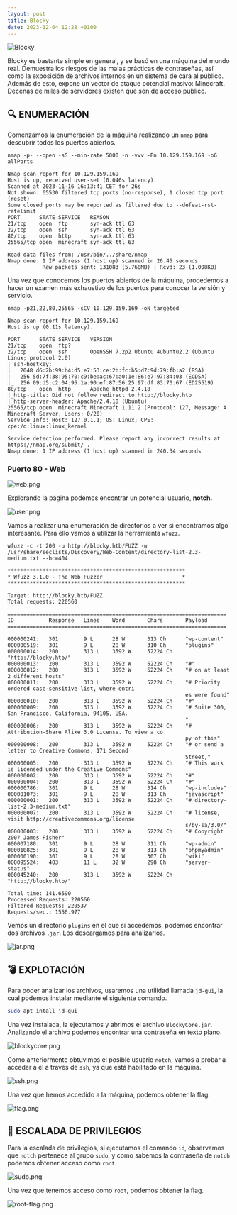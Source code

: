 ```yaml
---
layout: post
title: Blocky
date: 2023-12-04 12:28 +0100
---
```


![Blocky](/assets/img/Blocky%2056519217846e4dcbad3b967fbdac1e45/Blocky.png)

Blocky es bastante simple en general, y se basó en una máquina del mundo real. Demuestra los riesgos de las malas prácticas de contraseñas, así como la exposición de archivos internos en un sistema de cara al público. Además de esto, expone un vector de ataque potencial masivo: Minecraft. Decenas de miles de servidores existen que son de acceso público.

## 🔍 **ENUMERACIÓN**

Comenzamos la enumeración de la máquina realizando un `nmap` para descubrir todos los puertos abiertos.

```
nmap -p- --open -sS --min-rate 5000 -n -vvv -Pn 10.129.159.169 -oG allPorts 
```

```
Nmap scan report for 10.129.159.169
Host is up, received user-set (0.046s latency).
Scanned at 2023-11-16 16:13:41 CET for 26s
Not shown: 65530 filtered tcp ports (no-response), 1 closed tcp port (reset)
Some closed ports may be reported as filtered due to --defeat-rst-ratelimit
PORT      STATE SERVICE   REASON
21/tcp    open  ftp       syn-ack ttl 63
22/tcp    open  ssh       syn-ack ttl 63
80/tcp    open  http      syn-ack ttl 63
25565/tcp open  minecraft syn-ack ttl 63

Read data files from: /usr/bin/../share/nmap
Nmap done: 1 IP address (1 host up) scanned in 26.45 seconds
           Raw packets sent: 131083 (5.768MB) | Rcvd: 23 (1.008KB)
```

Una vez que conocemos los puertos abiertos de la máquina, procedemos a hacer un examen más exhaustivo de los puertos para conocer la versión y servicio.

```
nmap -p21,22,80,25565 -sCV 10.129.159.169 -oN targeted
```

```
Nmap scan report for 10.129.159.169
Host is up (0.11s latency).

PORT      STATE SERVICE   VERSION
21/tcp    open  ftp?
22/tcp    open  ssh       OpenSSH 7.2p2 Ubuntu 4ubuntu2.2 (Ubuntu Linux; protocol 2.0)
| ssh-hostkey: 
|   2048 d6:2b:99:b4:d5:e7:53:ce:2b:fc:b5:d7:9d:79:fb:a2 (RSA)
|   256 5d:7f:38:95:70:c9:be:ac:67:a0:1e:86:e7:97:84:03 (ECDSA)
|_  256 09:d5:c2:04:95:1a:90:ef:87:56:25:97:df:83:70:67 (ED25519)
80/tcp    open  http      Apache httpd 2.4.18
|_http-title: Did not follow redirect to http://blocky.htb
|_http-server-header: Apache/2.4.18 (Ubuntu)
25565/tcp open  minecraft Minecraft 1.11.2 (Protocol: 127, Message: A Minecraft Server, Users: 0/20)
Service Info: Host: 127.0.1.1; OS: Linux; CPE: cpe:/o:linux:linux_kernel

Service detection performed. Please report any incorrect results at https://nmap.org/submit/ .
Nmap done: 1 IP address (1 host up) scanned in 240.34 seconds
```

### **Puerto 80 - Web**

![web.png](/assets/img/Blocky%2056519217846e4dcbad3b967fbdac1e45/web.png)

Explorando la página podemos encontrar un potencial usuario, **notch.**

![user.png](/assets/img/Blocky%2056519217846e4dcbad3b967fbdac1e45/user.png)

Vamos a realizar una enumeración de directorios a ver si encontramos algo interesante. Para ello vamos a utilizar la herramienta `wfuzz`.

```
wfuzz -c -t 200 -u http://blocky.htb/FUZZ -w /usr/share/seclists/Discovery/Web-Content/directory-list-2.3-medium.txt --hc=404
```

```
********************************************************
* Wfuzz 3.1.0 - The Web Fuzzer                         *
********************************************************

Target: http://blocky.htb/FUZZ
Total requests: 220560

=====================================================================
ID           Response   Lines    Word       Chars       Payload                                             
=====================================================================

000000241:   301        9 L      28 W       313 Ch      "wp-content"                                        
000000519:   301        9 L      28 W       310 Ch      "plugins"                                           
000000014:   200        313 L    3592 W     52224 Ch    "http://blocky.htb/"                                
000000013:   200        313 L    3592 W     52224 Ch    "#"                                                 
000000012:   200        313 L    3592 W     52224 Ch    "# on at least 2 different hosts"                   
000000011:   200        313 L    3592 W     52224 Ch    "# Priority ordered case-sensitive list, where entri
                                                        es were found"                                      
000000010:   200        313 L    3592 W     52224 Ch    "#"                                                 
000000009:   200        313 L    3592 W     52224 Ch    "# Suite 300, San Francisco, California, 94105, USA.
                                                        "                                                   
000000006:   200        313 L    3592 W     52224 Ch    "# Attribution-Share Alike 3.0 License. To view a co
                                                        py of this"                                         
000000008:   200        313 L    3592 W     52224 Ch    "# or send a letter to Creative Commons, 171 Second 
                                                        Street,"                                            
000000005:   200        313 L    3592 W     52224 Ch    "# This work is licensed under the Creative Commons"
000000002:   200        313 L    3592 W     52224 Ch    "#"                                                 
000000004:   200        313 L    3592 W     52224 Ch    "#"                                                 
000000786:   301        9 L      28 W       314 Ch      "wp-includes"                                       
000001073:   301        9 L      28 W       313 Ch      "javascript"                                        
000000001:   200        313 L    3592 W     52224 Ch    "# directory-list-2.3-medium.txt"                   
000000007:   200        313 L    3592 W     52224 Ch    "# license, visit http://creativecommons.org/license
                                                        s/by-sa/3.0/"                                       
000000003:   200        313 L    3592 W     52224 Ch    "# Copyright 2007 James Fisher"                     
000007180:   301        9 L      28 W       311 Ch      "wp-admin"                                          
000010825:   301        9 L      28 W       313 Ch      "phpmyadmin"                                        
000000190:   301        9 L      28 W       307 Ch      "wiki"                                              
000095524:   403        11 L     32 W       298 Ch      "server-status"                                     
000045240:   200        313 L    3592 W     52224 Ch    "http://blocky.htb/"                                

Total time: 141.6590
Processed Requests: 220560
Filtered Requests: 220537
Requests/sec.: 1556.977
```

Vemos un directorio `plugins` en el que si accedemos, podemos encontrar dos archivos `.jar`. Los descargamos para analizarlos.

![jar.png](/assets/img/Blocky%2056519217846e4dcbad3b967fbdac1e45/jar.png)

## 💣 **EXPLOTACIÓN**


Para poder analizar los archivos, usaremos una utilidad llamada `jd-gui`, la cual podemos instalar mediante el siguiente comando.

```bash
sudo apt intall jd-gui
```

Una vez instalada, la ejecutamos y abrimos el archivo `BlockyCore.jar`. Analizando el archivo podemos encontrar una contraseña en texto plano.

![blockycore.png](/assets/img/Blocky%2056519217846e4dcbad3b967fbdac1e45/blockycore.png)

Como anteriormente obtuvimos el posible usuario `notch`, vamos a probar a acceder a él a través de `ssh`, ya que está habilitado en la máquina.

![ssh.png](/assets/img/Blocky%2056519217846e4dcbad3b967fbdac1e45/ssh.png)

Una vez que hemos accedido a la máquina, podemos obtener la flag.

![flag.png](/assets/img/Blocky%2056519217846e4dcbad3b967fbdac1e45/flag.png)

## 🔐 **ESCALADA DE PRIVILEGIOS**

Para la escalada de privilegios, si ejecutamos el comando `id`, observamos que `notch` pertenece al grupo `sudo`, y como sabemos la contraseña de `notch` podemos obtener acceso como `root`.

![sudo.png](/assets/img/Blocky%2056519217846e4dcbad3b967fbdac1e45/sudo.png)

Una vez que tenemos acceso como `root`, podemos obtener la flag.

![root-flag.png](/assets/img/Blocky%2056519217846e4dcbad3b967fbdac1e45/root-flag.png)